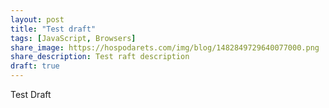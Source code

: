 ```yaml
---
layout: post
title: "Test draft"
tags: [JavaScript, Browsers]
share_image: https://hospodarets.com/img/blog/1482849729640077000.png
share_description: Test raft description
draft: true
---
```


Test Draft